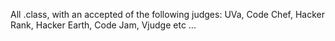 All .class, with an accepted of the following judges: UVa, Code Chef, Hacker Rank, Hacker Earth, Code Jam, Vjudge etc ...
